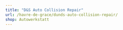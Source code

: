 ```yaml
---
title: "D&S Auto Collision Repair"
url: /havre-de-grace/dunds-auto-collision-repair/
shop: Autowerkstatt
---
```

